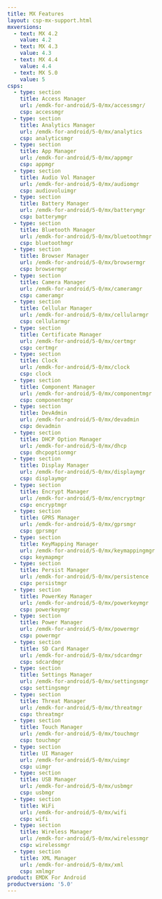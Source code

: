 ```yaml
---
title: MX Features
layout: csp-mx-support.html
mxversions:
  - text: MX 4.2
    value: 4.2
  - text: MX 4.3
    value: 4.3
  - text: MX 4.4
    value: 4.4
  - text: MX 5.0
    value: 5
csps:
  - type: section
    title: Access Manager
    url: /emdk-for-android/5-0/mx/accessmgr/
    csp: accessmgr
  - type: section
    title: Analytics Manager
    url: /emdk-for-android/5-0/mx/analytics
    csp: analyticsmgr
  - type: section
    title: App Manager
    url: /emdk-for-android/5-0/mx/appmgr
    csp: appmgr
  - type: section
    title: Audio Vol Manager
    url: /emdk-for-android/5-0/mx/audiomgr
    csp: audiovoluimgr
  - type: section
    title: Battery Manager
    url: /emdk-for-android/5-0/mx/batterymgr
    csp: batterymgr
  - type: section
    title: Bluetooth Manager
    url: /emdk-for-android/5-0/mx/bluetoothmgr
    csp: bluetoothmgr
  - type: section
    title: Browser Manager
    url: /emdk-for-android/5-0/mx/browsermgr
    csp: browsermgr
  - type: section
    title: Camera Manager
    url: /emdk-for-android/5-0/mx/cameramgr
    csp: cameramgr
  - type: section
    title: Cellular Manager
    url: /emdk-for-android/5-0/mx/cellularmgr
    csp: cellularmgr
  - type: section
    title: Certificate Manager
    url: /emdk-for-android/5-0/mx/certmgr
    csp: certmgr
  - type: section
    title: Clock
    url: /emdk-for-android/5-0/mx/clock
    csp: clock
  - type: section
    title: Component Manager
    url: /emdk-for-android/5-0/mx/componentmgr
    csp: componentmgr
  - type: section
    title: DevAdmin
    url: /emdk-for-android/5-0/mx/devadmin
    csp: devadmin
  - type: section
    title: DHCP Option Manager
    url: /emdk-for-android/5-0/mx/dhcp
    csp: dhcpoptionmgr
  - type: section
    title: Display Manager
    url: /emdk-for-android/5-0/mx/displaymgr
    csp: displaymgr
  - type: section
    title: Encrypt Manager
    url: /emdk-for-android/5-0/mx/encryptmgr
    csp: encryptmgr
  - type: section
    title: GPRS Manager
    url: /emdk-for-android/5-0/mx/gprsmgr
    csp: gprsmgr
  - type: section
    title: KeyMapping Manager
    url: /emdk-for-android/5-0/mx/keymappingmgr
    csp: keymapmgr
  - type: section
    title: Persist Manager
    url: /emdk-for-android/5-0/mx/persistence
    csp: persistmgr
  - type: section
    title: PowerKey Manager
    url: /emdk-for-android/5-0/mx/powerkeymgr
    csp: powerkeymgr
  - type: section
    title: Power Manager
    url: /emdk-for-android/5-0/mx/powermgr
    csp: powermgr
  - type: section
    title: SD Card Manager
    url: /emdk-for-android/5-0/mx/sdcardmgr
    csp: sdcardmgr
  - type: section
    title: Settings Manager
    url: /emdk-for-android/5-0/mx/settingsmgr
    csp: settingsmgr
  - type: section
    title: Threat Manager
    url: /emdk-for-android/5-0/mx/threatmgr
    csp: threatmgr
  - type: section
    title: Touch Manager
    url: /emdk-for-android/5-0/mx/touchmgr
    csp: touchmgr
  - type: section
    title: UI Manager
    url: /emdk-for-android/5-0/mx/uimgr
    csp: uimgr
  - type: section
    title: USB Manager
    url: /emdk-for-android/5-0/mx/usbmgr
    csp: usbmgr
  - type: section
    title: WiFi
    url: /emdk-for-android/5-0/mx/wifi
    csp: wifi
  - type: section
    title: Wireless Manager
    url: /emdk-for-android/5-0/mx/wirelessmgr
    csp: wirelessmgr
  - type: section
    title: XML Manager
    url: /emdk-for-android/5-0/mx/xml
    csp: xmlmgr
product: EMDK For Android
productversion: '5.0'
---
```

 














